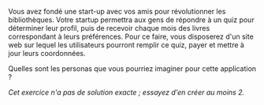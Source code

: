 Vous avez fondé une start-up avec vos amis pour révolutionner les bibliothèques.
Votre startup permettra aux gens de répondre à un quiz pour déterminer leur profil,
puis de recevoir chaque mois des livres correspondant à leurs préférences.
Pour ce faire, vous disposerez d'un site web sur lequel les utilisateurs pourront remplir ce quiz, payer et mettre à jour leurs coordonnées.

Quelles sont les personas que vous pourriez imaginer pour cette application ?

_Cet exercice n'a pas de solution exacte ; essayez d'en créer au moins 2._
